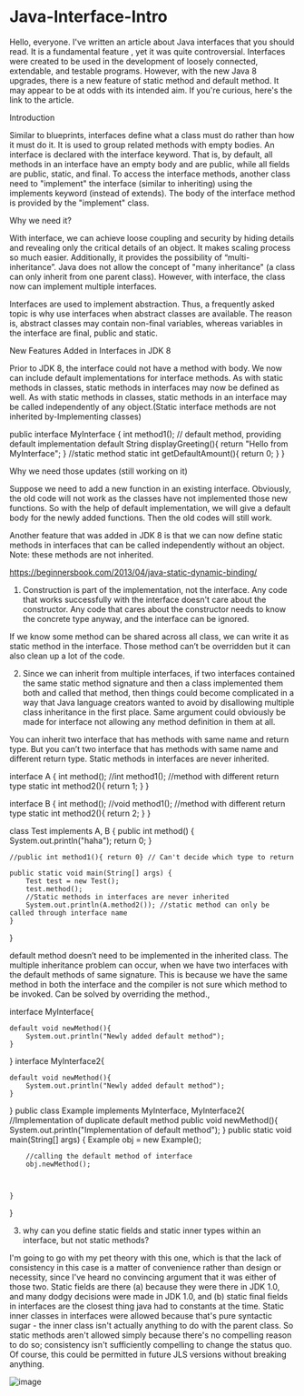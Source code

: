 # Java-Interface-Intro


Hello, everyone. I've written an article about Java interfaces that you should read. It is a fundamental feature , yet it was quite controversial. Interfaces were created to be used in the development of loosely connected, extendable, and testable programs. However, with the new Java 8 upgrades, there is a new feature of static method and default method. It may appear to be at odds with its intended aim. If you're curious, here's the link to the article.

Introduction

Similar to blueprints, interfaces define what a class must do rather than how it must do it. It is used to group related methods with empty bodies. An interface is declared with the interface keyword. That is, by default, all methods in an interface have an empty body and are public, while all fields are public, static, and final. To access the interface methods, another class need to  "implement" the interface (similar to inheriting) using the implements keyword (instead of extends).  The body of the interface method is provided by the "implement" class.

Why we need it?

With interface, we can achieve loose coupling and security by hiding details and revealing only the critical details of an object. It makes scaling process so much easier.  Additionally, it provides the possibility of “multi-inheritance”. Java does not allow the concept of "many inheritance" (a class can only inherit from one parent class). However, with interface, the class now can implement multiple interfaces. 

Interfaces are used to implement abstraction. Thus, a frequently asked topic is why use interfaces when abstract classes are available. The reason is, abstract classes may contain non-final variables, whereas variables in the interface are final, public and static.

New Features Added in Interfaces in JDK 8

Prior to JDK 8, the interface could not have a method with body. We now can include default implementations for interface methods. 
As with static methods in classes, static methods in interfaces may now be defined as well. As with static methods in classes, static methods in an interface may be called independently of any object.(Static interface methods are not inherited by-Implementing classes)










public interface MyInterface {
 int method1();
 // default method, providing default implementation
 default String displayGreeting(){
    return "Hello from MyInterface";
 }
 //static method
 static int getDefaultAmount(){
    return 0;
 }
}

Why we need those updates (still working on it)

Suppose we need to add a new function in an existing interface. Obviously, the old code will not work as the classes have not implemented those new functions. So with the help of default implementation, we will give a default body for the newly added functions. Then the old codes will still work.


Another feature that was added in JDK 8 is that we can now define static methods in interfaces that can be called independently without an object. Note: these methods are not inherited.

https://beginnersbook.com/2013/04/java-static-dynamic-binding/


1.	Construction is part of the implementation, not the interface. Any code that works successfully with the interface doesn't care about the constructor. Any code that cares about the constructor needs to know the concrete type anyway, and the interface can be ignored.

If we know some method can be shared across all class, we can write it as static method in the interface. Those method can’t be overridden but it can also clean up a lot of the code.




2.	Since we can inherit from multiple interfaces, if two interfaces contained the same static method signature and then a class implemented them both and called that method, then things could become complicated in a way that Java language creators wanted to avoid by disallowing multiple class inheritance in the first place. Same argument could obviously be made for interface not allowing any method definition in them at all. 


You can inherit two interface that has methods with same name and return type. But you can’t two interface that has methods with same name and different return type.
Static methods in interfaces are never inherited.

interface A {
    int method();
    //int method1(); //method with different return type
    static int method2(){
        return 1;
    }
}

interface B {
    int method();
    //void method1(); //method with different return type
    static int method2(){
        return 2;
    }
}

class Test implements A, B {
    public int method() {
        System.out.println("haha");
        return 0;
    }

    //public int method1(){ return 0} // Can't decide which type to return

    public static void main(String[] args) {
        Test test = new Test();
        test.method();
        //Static methods in interfaces are never inherited
        System.out.println(A.method2()); //static method can only be called through interface name
    }
}


default method doesn’t need to be implemented in the inherited class. The multiple inheritance problem can occur, when we have two interfaces with the default methods of same signature.
This is because we have the same method in both the interface and the compiler is not sure which method to be invoked. Can be solved by overriding the method.,

interface MyInterface{

    default void newMethod(){
        System.out.println("Newly added default method");
    }
}
interface MyInterface2{

    default void newMethod(){
        System.out.println("Newly added default method");
    }
}
public class Example implements MyInterface, MyInterface2{
    //Implementation of duplicate default method
    public void newMethod(){
        System.out.println("Implementation of default method");
    }
    public static void main(String[] args) {
        Example obj = new Example();

        //calling the default method of interface
        obj.newMethod();
   


    }
}


3.	why can you define static fields and static inner types within an interface, but not static methods?

I'm going to go with my pet theory with this one, which is that the lack of consistency in this case is a matter of convenience rather than design or necessity, since I've heard no convincing argument that it was either of those two.
Static fields are there (a) because they were there in JDK 1.0, and many dodgy decisions were made in JDK 1.0, and (b) static final fields in interfaces are the closest thing java had to constants at the time.
Static inner classes in interfaces were allowed because that's pure syntactic sugar - the inner class isn't actually anything to do with the parent class.
So static methods aren't allowed simply because there's no compelling reason to do so; consistency isn't sufficiently compelling to change the status quo.
Of course, this could be permitted in future JLS versions without breaking anything.

![image](https://user-images.githubusercontent.com/92690031/155376417-ddb462df-f5b4-4d08-aa67-361a4a0cf1aa.png)
